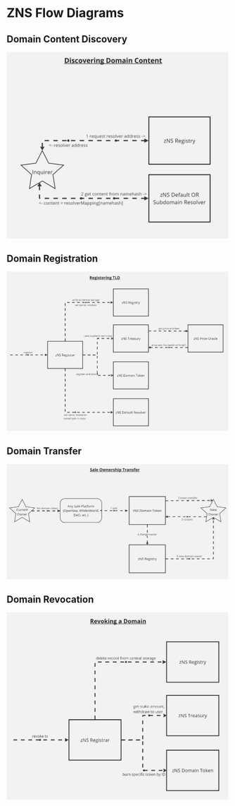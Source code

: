 # ZNS Flow Diagrams

## Domain Content Discovery
![pic](./img/discovery.jpg)

## Domain Registration
![pic](./img/register.jpg)

## Domain Transfer
![pic](./img/transfer.jpg)

## Domain Revocation
![pic](./img/revoke.jpg)